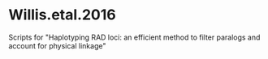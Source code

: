# Willis.etal.2016
Scripts for "Haplotyping RAD loci: an efficient method to filter paralogs and account for physical linkage"
